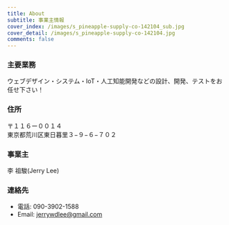 ```yaml
---
title: About
subtitle: 事業主情報
cover_index: /images/s_pineapple-supply-co-142104_sub.jpg
cover_detail: /images/s_pineapple-supply-co-142104.jpg
comments: false
---
```


### 主要業務
ウェブデザイン・システム・IoT・人工知能開発などの設計、開発、テストをお任せ下さい！

### 住所
〒１１６ー００１４  
東京都荒川区東日暮里３−９−６−７０２

### 事業主
李 祖駿(Jerry Lee)

### 連絡先
- 電話: 090-3902-1588
- Email: jerrywdlee@gmail.com

